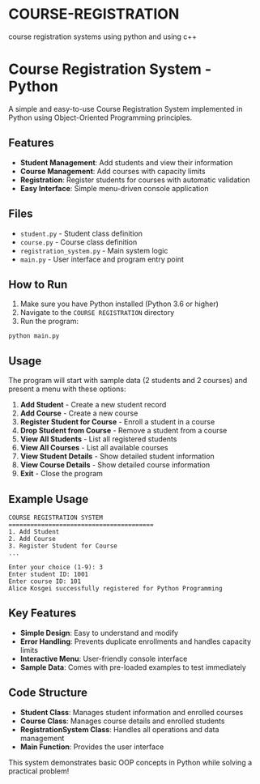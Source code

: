 # COURSE-REGISTRATION
course registration systems using python and using c++
# Course Registration System - Python

A simple and easy-to-use Course Registration System implemented in Python using Object-Oriented Programming principles.

## Features

- **Student Management**: Add students and view their information
- **Course Management**: Add courses with capacity limits
- **Registration**: Register students for courses with automatic validation
- **Easy Interface**: Simple menu-driven console application

## Files

- `student.py` - Student class definition
- `course.py` - Course class definition  
- `registration_system.py` - Main system logic
- `main.py` - User interface and program entry point

## How to Run

1. Make sure you have Python installed (Python 3.6 or higher)
2. Navigate to the `COURSE REGISTRATION` directory
3. Run the program:
```bash,command prompt
python main.py
```

## Usage

The program will start with sample data (2 students and 2 courses) and present a menu with these options:

1. **Add Student** - Create a new student record
2. **Add Course** - Create a new course
3. **Register Student for Course** - Enroll a student in a course
4. **Drop Student from Course** - Remove a student from a course
5. **View All Students** - List all registered students
6. **View All Courses** - List all available courses
7. **View Student Details** - Show detailed student information
8. **View Course Details** - Show detailed course information
9. **Exit** - Close the program

## Example Usage

```
COURSE REGISTRATION SYSTEM
========================================
1. Add Student
2. Add Course
3. Register Student for Course
...

Enter your choice (1-9): 3
Enter student ID: 1001
Enter course ID: 101
Alice Kosgei successfully registered for Python Programming
```

## Key Features

- **Simple Design**: Easy to understand and modify
- **Error Handling**: Prevents duplicate enrollments and handles capacity limits
- **Interactive Menu**: User-friendly console interface
- **Sample Data**: Comes with pre-loaded examples to test immediately

## Code Structure

- **Student Class**: Manages student information and enrolled courses
- **Course Class**: Manages course details and enrolled students  
- **RegistrationSystem Class**: Handles all operations and data management
- **Main Function**: Provides the user interface

This system demonstrates basic OOP concepts in Python while solving a practical problem!

